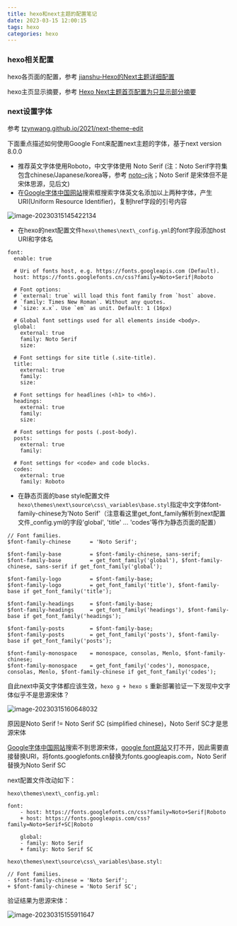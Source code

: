 ```yaml
---
title: hexo和next主题的配置笔记
date: 2023-03-15 12:00:15
tags: hexo
categories: hexo
---
```


### hexo相关配置

hexo各页面的配置，参考 [jianshu-Hexo的Next主题详细配置](https://www.jianshu.com/p/3a05351a37dc)

hexo主页显示摘要，参考 [Hexo Next主题首页配置为只显示部分摘要](https://tohugo.com/2021/01/26/%E5%B7%A5%E5%85%B7%E9%85%8D%E7%BD%AE/Hexo%20Next%E4%B8%BB%E9%A2%98%E9%A6%96%E9%A1%B5%E5%8F%AA%E6%98%BE%E7%A4%BA%E9%83%A8%E5%88%86%E6%91%98%E8%A6%81%EF%BC%88%E4%B8%8D%E6%98%BE%E7%A4%BA%E5%85%A8%E6%96%87%EF%BC%89/)

### next设置字体

参考 [tzynwang.github.io/2021/next-theme-edit](https://tzynwang.github.io/2021/next-theme-edit/#:~:text=Search%20for%20the%20font%20family%20%E2%80%9CRoboto%E2%80%9D%20Click%20%E2%80%9C%2B,as%20the%20value%20for%20%E2%80%9Chost%E2%80%9D%20key%20in%20_config.next.yml)

下面重点描述如何使用Google Font来配置next主题的字体，基于next version 8.0.0

- 推荐英文字体使用Roboto，中文字体使用 Noto Serif (注：Noto Serif字符集包含chinese/Japanese/korea等，参考 [noto-cjk](https://github.com/notofonts/noto-cjk)；Noto Serif 是宋体但不是宋体思源，见后文)
- 在[Google字体中国网站](https://www.googlefonts.cn/)搜索框搜索字体英文名添加以上两种字体，产生URI(Uniform Resource Identifier)，复制href字段的引号内容

![image-20230315145422134](https://cdn.jsdelivr.net/gh/cursorhu/blog-images-on-picgo@master/images/202303151454240.png)

- 在hexo的next配置文件`hexo\themes\next\_config.yml`的font字段添加host URI和字体名

```
font:
  enable: true

  # Uri of fonts host, e.g. https://fonts.googleapis.com (Default).
  host: https://fonts.googlefonts.cn/css?family=Noto+Serif|Roboto

  # Font options:
  # `external: true` will load this font family from `host` above.
  # `family: Times New Roman`. Without any quotes.
  # `size: x.x`. Use `em` as unit. Default: 1 (16px)

  # Global font settings used for all elements inside <body>.
  global:
    external: true
    family: Noto Serif
    size:

  # Font settings for site title (.site-title).
  title:
    external: true
    family:
    size:

  # Font settings for headlines (<h1> to <h6>).
  headings:
    external: true
    family:
    size:

  # Font settings for posts (.post-body).
  posts:
    external: true
    family:

  # Font settings for <code> and code blocks.
  codes:
    external: true
    family: Roboto
```

- 在静态页面的base style配置文件`hexo\themes\next\source\css\_variables\base.styl`指定中文字体font-family-chinese为'Noto Serif'（注意看这里get_font_family解析到next配置文件_config.yml的字段'global', 'title' ... 'codes'等作为静态页面的配置）

```
// Font families.
$font-family-chinese      = 'Noto Serif';

$font-family-base         = $font-family-chinese, sans-serif;
$font-family-base         = get_font_family('global'), $font-family-chinese, sans-serif if get_font_family('global');

$font-family-logo         = $font-family-base;
$font-family-logo         = get_font_family('title'), $font-family-base if get_font_family('title');

$font-family-headings     = $font-family-base;
$font-family-headings     = get_font_family('headings'), $font-family-base if get_font_family('headings');

$font-family-posts        = $font-family-base;
$font-family-posts        = get_font_family('posts'), $font-family-base if get_font_family('posts');

$font-family-monospace    = monospace, consolas, Menlo, $font-family-chinese;
$font-family-monospace    = get_font_family('codes'), monospace, consolas, Menlo, $font-family-chinese if get_font_family('codes');
```

自此next中英文字体都应该生效，`hexo g + hexo s` 重新部署验证一下发现中文字体似乎不是思源宋体？

![image-20230315160648032](https://cdn.jsdelivr.net/gh/cursorhu/blog-images-on-picgo@master/images/202303151606100.png)

原因是Noto Serif != Noto Serif SC (simplified chinese)，Noto Serif SC才是思源宋体

[Google字体中国网站](https://www.googlefonts.cn/)搜索不到思源宋体，[google font原站](https://fonts.google.com/)又打不开，因此需要直接替换URI，将fonts.googlefonts.cn替换为fonts.googleapis.com，Noto Serif替换为Noto Serif SC

next配置文件改动如下：

```
hexo\themes\next\_config.yml:

font:
    - host: https://fonts.googlefonts.cn/css?family=Noto+Serif|Roboto
    + host: https://fonts.googleapis.com/css?family=Noto+Serif+SC|Roboto

    global:
    - family: Noto Serif
    + family: Noto Serif SC
    
hexo\themes\next\source\css\_variables\base.styl:

// Font families.
- $font-family-chinese = 'Noto Serif';
+ $font-family-chinese = 'Noto Serif SC';
```

验证结果为思源宋体：

![image-20230315155911647](https://cdn.jsdelivr.net/gh/cursorhu/blog-images-on-picgo@master/images/202303151559719.png)
